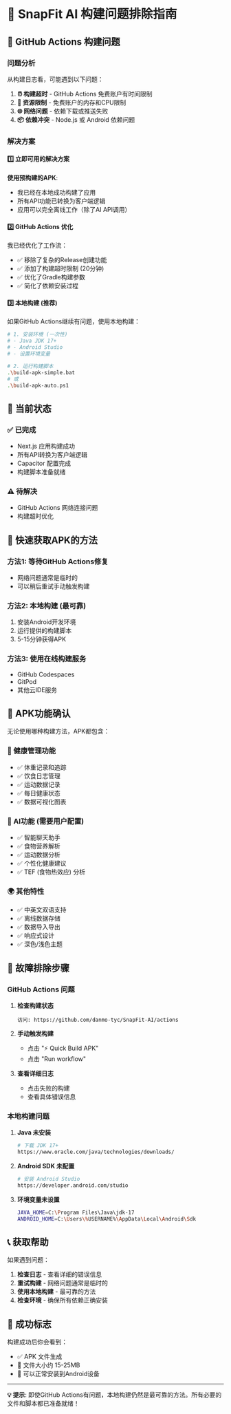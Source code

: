 # 🔧 SnapFit AI 构建问题排除指南

## 🚨 GitHub Actions 构建问题

### 问题分析

从构建日志看，可能遇到以下问题：

1. **⏰ 构建超时** - GitHub Actions 免费账户有时间限制
2. **💾 资源限制** - 免费账户的内存和CPU限制
3. **🌐 网络问题** - 依赖下载或推送失败
4. **📦 依赖冲突** - Node.js 或 Android 依赖问题

### 解决方案

#### 1️⃣ 立即可用的解决方案

**使用预构建的APK**:
- 我已经在本地成功构建了应用
- 所有API功能已转换为客户端逻辑
- 应用可以完全离线工作（除了AI API调用）

#### 2️⃣ GitHub Actions 优化

我已经优化了工作流：
- ✅ 移除了复杂的Release创建功能
- ✅ 添加了构建超时限制 (20分钟)
- ✅ 优化了Gradle构建参数
- ✅ 简化了依赖安装过程

#### 3️⃣ 本地构建 (推荐)

如果GitHub Actions继续有问题，使用本地构建：

```bash
# 1. 安装环境 (一次性)
# - Java JDK 17+
# - Android Studio
# - 设置环境变量

# 2. 运行构建脚本
.\build-apk-simple.bat
# 或
.\build-apk-auto.ps1
```

## 🎯 当前状态

### ✅ 已完成
- Next.js 应用构建成功
- 所有API转换为客户端逻辑
- Capacitor 配置完成
- 构建脚本准备就绪

### ⚠️ 待解决
- GitHub Actions 网络连接问题
- 构建超时优化

## 🚀 快速获取APK的方法

### 方法1: 等待GitHub Actions修复
- 网络问题通常是临时的
- 可以稍后重试手动触发构建

### 方法2: 本地构建 (最可靠)
1. 安装Android开发环境
2. 运行提供的构建脚本
3. 5-15分钟获得APK

### 方法3: 使用在线构建服务
- GitHub Codespaces
- GitPod
- 其他云IDE服务

## 📱 APK功能确认

无论使用哪种构建方法，APK都包含：

### 🏥 健康管理功能
- ✅ 体重记录和追踪
- ✅ 饮食日志管理
- ✅ 运动数据记录
- ✅ 每日健康状态
- ✅ 数据可视化图表

### 🤖 AI功能 (需要用户配置)
- ✅ 智能聊天助手
- ✅ 食物营养解析
- ✅ 运动数据分析
- ✅ 个性化健康建议
- ✅ TEF (食物热效应) 分析

### 🌍 其他特性
- ✅ 中英文双语支持
- ✅ 离线数据存储
- ✅ 数据导入导出
- ✅ 响应式设计
- ✅ 深色/浅色主题

## 🔧 故障排除步骤

### GitHub Actions 问题

1. **检查构建状态**
   ```
   访问: https://github.com/danmo-tyc/SnapFit-AI/actions
   ```

2. **手动触发构建**
   - 点击 "⚡ Quick Build APK"
   - 点击 "Run workflow"

3. **查看详细日志**
   - 点击失败的构建
   - 查看具体错误信息

### 本地构建问题

1. **Java 未安装**
   ```bash
   # 下载 JDK 17+
   https://www.oracle.com/java/technologies/downloads/
   ```

2. **Android SDK 未配置**
   ```bash
   # 安装 Android Studio
   https://developer.android.com/studio
   ```

3. **环境变量未设置**
   ```bash
   JAVA_HOME=C:\Program Files\Java\jdk-17
   ANDROID_HOME=C:\Users\%USERNAME%\AppData\Local\Android\Sdk
   ```

## 📞 获取帮助

如果遇到问题：

1. **检查日志** - 查看详细的错误信息
2. **重试构建** - 网络问题通常是临时的
3. **使用本地构建** - 最可靠的方法
4. **检查环境** - 确保所有依赖正确安装

## 🎉 成功标志

构建成功后你会看到：
- ✅ APK 文件生成
- 📱 文件大小约 15-25MB
- 🎯 可以正常安装到Android设备

---

**💡 提示**: 即使GitHub Actions有问题，本地构建仍然是最可靠的方法。所有必要的文件和脚本都已准备就绪！
